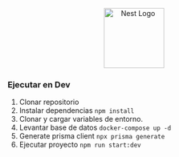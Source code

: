 <p align="center">
  <a href="http://nestjs.com/" target="blank"><img src="https://nestjs.com/img/logo-small.svg" width="120" alt="Nest Logo" /></a>
</p>

[circleci-image]: https://img.shields.io/circleci/build/github/nestjs/nest/master?token=abc123def456
[circleci-url]: https://circleci.com/gh/nestjs/nest

### Ejecutar en Dev

1. Clonar repositorio
2. Instalar dependencias ```npm install```
3. Clonar y cargar variables de entorno.
4. Levantar base de datos ```docker-compose up -d```
5. Generate prisma client ```npx prisma generate```
6. Ejecutar proyecto ```npm run start:dev```